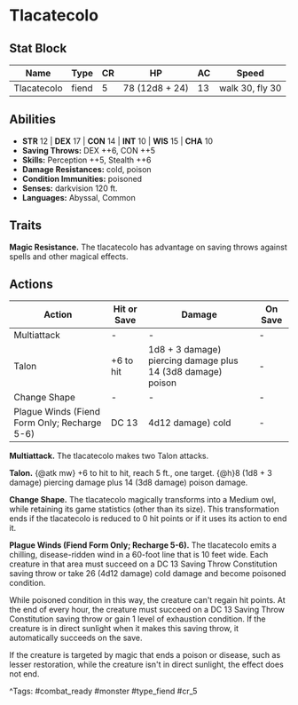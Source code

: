 # Tlacatecolo

## Stat Block

| Name | Type | CR | HP | AC | Speed |
|------|------|----|----|----|-------|
| Tlacatecolo | fiend | 5 | 78 (12d8 + 24) | 13 | walk 30, fly 30 |

## Abilities

- **STR** 12 | **DEX** 17 | **CON** 14 | **INT** 10 | **WIS** 15 | **CHA** 10
- **Saving Throws:** DEX ++6, CON ++5  
- **Skills:** Perception ++5, Stealth ++6  
- **Damage Resistances:** cold, poison  
- **Condition Immunities:** poisoned  
- **Senses:** darkvision 120 ft.  
- **Languages:** Abyssal, Common

## Traits

**Magic Resistance.** The tlacatecolo has advantage on saving throws against spells and other magical effects.


## Actions

| Action | Hit or Save | Damage | On Save |
|--------|--------------|--------|----------|
| Multiattack | - | - | - |
| Talon | +6 to hit | 1d8 + 3 damage) piercing damage plus 14 (3d8 damage) poison | - |
| Change Shape | - | - | - |
| Plague Winds (Fiend Form Only; Recharge 5-6) | DC 13 | 4d12 damage) cold | - |

**Multiattack.** The tlacatecolo makes two Talon attacks.

**Talon.** {@atk mw} +6 to hit to hit, reach 5 ft., one target. {@h}8 (1d8 + 3 damage) piercing damage plus 14 (3d8 damage) poison damage.

**Change Shape.** The tlacatecolo magically transforms into a Medium owl, while retaining its game statistics (other than its size). This transformation ends if the tlacatecolo is reduced to 0 hit points or if it uses its action to end it.

**Plague Winds (Fiend Form Only; Recharge 5-6).** The tlacatecolo emits a chilling, disease-ridden wind in a 60-foot line that is 10 feet wide. Each creature in that area must succeed on a DC 13 Saving Throw Constitution saving throw or take 26 (4d12 damage) cold damage and become poisoned condition.

While poisoned condition in this way, the creature can't regain hit points. At the end of every hour, the creature must succeed on a DC 13 Saving Throw Constitution saving throw or gain 1 level of exhaustion condition. If the creature is in direct sunlight when it makes this saving throw, it automatically succeeds on the save.

If the creature is targeted by magic that ends a poison or disease, such as lesser restoration, while the creature isn't in direct sunlight, the effect does not end.


^Tags: #combat_ready #monster #type_fiend #cr_5